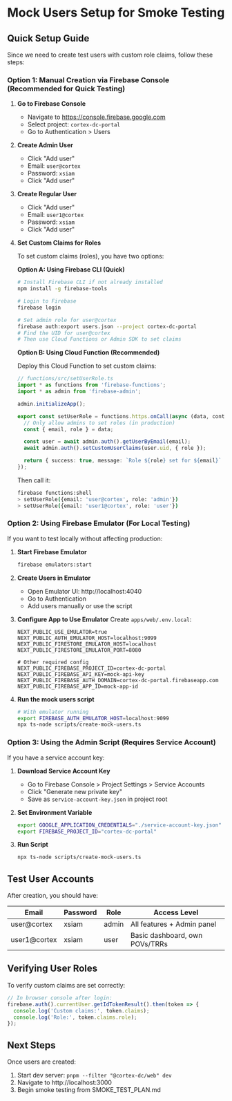 # Mock Users Setup for Smoke Testing

## Quick Setup Guide

Since we need to create test users with custom role claims, follow these steps:

### Option 1: Manual Creation via Firebase Console (Recommended for Quick Testing)

1. **Go to Firebase Console**
   - Navigate to https://console.firebase.google.com
   - Select project: `cortex-dc-portal`
   - Go to Authentication > Users

2. **Create Admin User**
   - Click "Add user"
   - Email: `user@cortex`
   - Password: `xsiam`
   - Click "Add user"

3. **Create Regular User**
   - Click "Add user"
   - Email: `user1@cortex`
   - Password: `xsiam`
   - Click "Add user"

4. **Set Custom Claims for Roles**

   To set custom claims (roles), you have two options:

   **Option A: Using Firebase CLI (Quick)**
   ```bash
   # Install Firebase CLI if not already installed
   npm install -g firebase-tools

   # Login to Firebase
   firebase login

   # Set admin role for user@cortex
   firebase auth:export users.json --project cortex-dc-portal
   # Find the UID for user@cortex
   # Then use Cloud Functions or Admin SDK to set claims
   ```

   **Option B: Using Cloud Function (Recommended)**

   Deploy this Cloud Function to set custom claims:

   ```typescript
   // functions/src/setUserRole.ts
   import * as functions from 'firebase-functions';
   import * as admin from 'firebase-admin';

   admin.initializeApp();

   export const setUserRole = functions.https.onCall(async (data, context) => {
     // Only allow admins to set roles (in production)
     const { email, role } = data;

     const user = await admin.auth().getUserByEmail(email);
     await admin.auth().setCustomUserClaims(user.uid, { role });

     return { success: true, message: `Role ${role} set for ${email}` };
   });
   ```

   Then call it:
   ```bash
   firebase functions:shell
   > setUserRole({email: 'user@cortex', role: 'admin'})
   > setUserRole({email: 'user1@cortex', role: 'user'})
   ```

### Option 2: Using Firebase Emulator (For Local Testing)

If you want to test locally without affecting production:

1. **Start Firebase Emulator**
   ```bash
   firebase emulators:start
   ```

2. **Create Users in Emulator**
   - Open Emulator UI: http://localhost:4040
   - Go to Authentication
   - Add users manually or use the script

3. **Configure App to Use Emulator**
   Create `apps/web/.env.local`:
   ```env
   NEXT_PUBLIC_USE_EMULATOR=true
   NEXT_PUBLIC_AUTH_EMULATOR_HOST=localhost:9099
   NEXT_PUBLIC_FIRESTORE_EMULATOR_HOST=localhost
   NEXT_PUBLIC_FIRESTORE_EMULATOR_PORT=8080

   # Other required config
   NEXT_PUBLIC_FIREBASE_PROJECT_ID=cortex-dc-portal
   NEXT_PUBLIC_FIREBASE_API_KEY=mock-api-key
   NEXT_PUBLIC_FIREBASE_AUTH_DOMAIN=cortex-dc-portal.firebaseapp.com
   NEXT_PUBLIC_FIREBASE_APP_ID=mock-app-id
   ```

4. **Run the mock users script**
   ```bash
   # With emulator running
   export FIREBASE_AUTH_EMULATOR_HOST=localhost:9099
   npx ts-node scripts/create-mock-users.ts
   ```

### Option 3: Using the Admin Script (Requires Service Account)

If you have a service account key:

1. **Download Service Account Key**
   - Go to Firebase Console > Project Settings > Service Accounts
   - Click "Generate new private key"
   - Save as `service-account-key.json` in project root

2. **Set Environment Variable**
   ```bash
   export GOOGLE_APPLICATION_CREDENTIALS="./service-account-key.json"
   export FIREBASE_PROJECT_ID="cortex-dc-portal"
   ```

3. **Run Script**
   ```bash
   npx ts-node scripts/create-mock-users.ts
   ```

## Test User Accounts

After creation, you should have:

| Email | Password | Role | Access Level |
|-------|----------|------|--------------|
| user@cortex | xsiam | admin | All features + Admin panel |
| user1@cortex | xsiam | user | Basic dashboard, own POVs/TRRs |

## Verifying User Roles

To verify custom claims are set correctly:

```typescript
// In browser console after login:
firebase.auth().currentUser.getIdTokenResult().then(token => {
  console.log('Custom claims:', token.claims);
  console.log('Role:', token.claims.role);
});
```

## Next Steps

Once users are created:
1. Start dev server: `pnpm --filter "@cortex-dc/web" dev`
2. Navigate to http://localhost:3000
3. Begin smoke testing from SMOKE_TEST_PLAN.md
